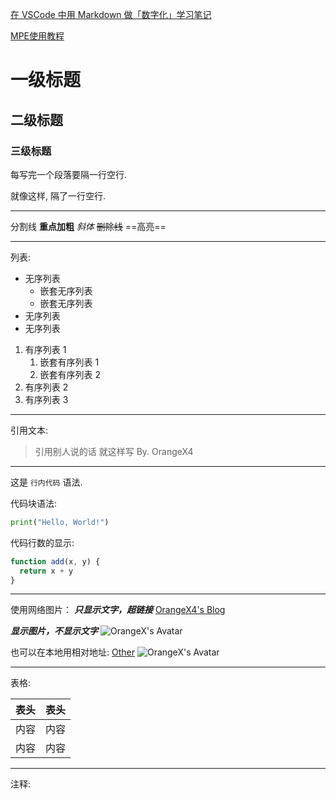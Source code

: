 [在 VSCode 中用 Markdown 做「数字化」学习笔记](https://orangex4.cool/post/notes-in-markdown)

[MPE使用教程](https://shd101wyy.github.io/markdown-preview-enhanced/#/zh-cn/)

# 一级标题

## 二级标题

### 三级标题

每写完一个段落要隔一行空行.

就像这样, 隔了一行空行.

---
分割线
**重点加粗**
*斜体*
~~删除线~~
==高亮==

---

列表:

* 无序列表
  * 嵌套无序列表
  * 嵌套无序列表
* 无序列表
* 无序列表

1. 有序列表 1
   1. 嵌套有序列表 1
   2. 嵌套有序列表 2
2. 有序列表 2
3. 有序列表 3

---

引用文本:

> 引用别人说的话
> 就这样写
> By. OrangeX4

---

这是 `行内代码` 语法.

代码块语法:

```python
print("Hello, World!")
```

代码行数的显示:
``` javascript {.line-numbers}
function add(x, y) {
  return x + y
}
```

---

使用网络图片：
***只显示文字，超链接***
[OrangeX4's Blog](https://pic2.zhimg.com/80/v2-c35303b43639b37a18b8893e906d7435_720w.png)

***显示图片，不显示文字***
![OrangeX's Avatar](https://orangex4.cool/images/icons/profile.jpg)


也可以在本地用相对地址:
[Other](other.md)
![OrangeX's Avatar](images/profile.jpg)

---

表格:

| 表头 | 表头 |
| ---- | ---- |
| 内容 | 内容 |
| 内容 | 内容 |

---

注释:

<!-- 你看不见我 -->